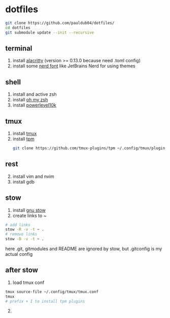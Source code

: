 # dotfiles

```bash
git clone https://github.com/pauldub04/dotfiles/
cd dotfiles
git submodule update --init --recursive
```

## terminal
1) install [alacritty](https://github.com/alacritty/alacritty) (version >= 0.13.0 because need .toml config)
2) install some [nerd font](https://www.nerdfonts.com/font-downloads) like JetBrains Nerd for using themes

## shell
1) install and active zsh
2) install [oh my zsh](https://ohmyz.sh/)
3) install [powerlevel10k](https://github.com/romkatv/powerlevel10k)

## tmux
1) install [tmux](https://github.com/tmux/tmux)
2) install [tpm](https://github.com/tmux-plugins/tpm)
   ```bash
   git clone https://github.com/tmux-plugins/tpm ~/.config/tmux/plugins/tpm
   ```

## rest
2) install vim and nvim
3) install gdb

## stow
1) install [gnu stow](https://www.gnu.org/software/stow/)
2) create links to ~
```bash
# add links
stow -R -v -t ~ .
# remove links
stow -D -v -t ~ .
```
here .git, gitmodules and README are ignored by stow, but .gitconfig is my actual config

## after stow
1) load tmux conf
```bash
tmux source-file ~/.config/tmux/tmux.conf
tmux
# prefix + I to install tpm plugins
```
2) 
